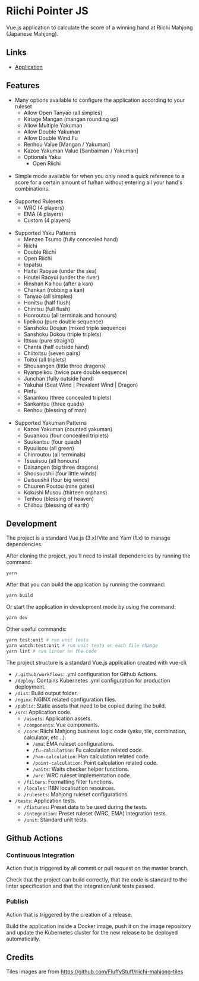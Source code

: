 Riichi Pointer JS
======================

Vue.js application to calculate the score of a winning hand at Riichi Mahjong (Japanese Mahjong).

## Links

* [Application](https://tools.phil.moe/riichi/pointer)

## Features

* Many options available to configure the application according to your ruleset
  * Allow Open Tanyao (all simples)
  * Kiriage Mangan (mangan rounding up)
  * Allow Multiple Yakuman
  * Allow Double Yakuman
  * Allow Double Wind Fu
  * Renhou Value [Mangan / Yakuman]
  * Kazoe Yakuman Value [Sanbaiman / Yakuman]
  * Optionals Yaku
    * Open Riichi<br><br>
* Simple mode available for when you only need a quick reference to a score for a certain amount of fu/han without entering all your hand's combinations.<br><br>
* Supported Rulesets
  * WRC (4 players)
  * EMA (4 players)
  * Custom (4 players)<br><br>
* Supported Yaku Patterns
  * Menzen Tsumo (fully concealed hand)
  * Riichi
  * Double Riichi
  * Open Riichi
  * Ippatsu
  * Haitei Raoyue (under the sea)
  * Houtei Raoyui (under the river)
  * Rinshan Kaihou (after a kan)
  * Chankan (robbing a kan)
  * Tanyao (all simples)
  * Honitsu (half flush)
  * Chinitsu (full flush)
  * Honroutou (all terminals and honours)
  * Iipeikou (pure double sequence)
  * Sanshoku Doujun (mixed triple sequence)
  * Sanshoku Dokou (triple triplets)
  * Ittsuu (pure straight)
  * Chanta (half outside hand)
  * Chiitoitsu (seven pairs)
  * Toitoi (all triplets)
  * Shousangen (little three dragons)
  * Ryanpeikou (twice pure double sequence)
  * Junchan (fully outside hand)
  * Yakuhai (Seat Wind | Prevalent Wind | Dragon)
  * Pinfu
  * Sanankou (three concealed triplets)
  * Sankantsu (three quads)
  * Renhou (blessing of man)<br><br>
* Supported Yakuman Patterns
  * Kazoe Yakuman (counted yakuman)
  * Suuankou (four concealed triplets)
  * Suukantsu (four quads)
  * Ryuuiisou (all green)
  * Chinroutou (all terminals)
  * Tsuuiisou (all honours)
  * Daisangen (big three dragons)
  * Shousuushii (four little winds)
  * Daisuushii (four big winds)
  * Chuuren Poutou (nine gates)
  * Kokushi Musou (thirteen orphans)
  * Tenhou (blessing of heaven)
  * Chiihou (blessing of earth)

## Development

The project is a standard Vue.js (3.x)/Vite and Yarn (1.x) to manage dependencies.

After cloning the project, you'll need to install dependencies by running the command:

``` bash
yarn
```

After that you can build the application by running the command:

```bash
yarn build
```

Or start the application in development mode by using the command:

```bash
yarn dev
```

Other useful commands:

```bash
yarn test:unit # run unit tests
yarn watch:test:unit # run unit tests on each file change
yarn lint # run linter on the code
```

The project structure is a standard Vue.js application created with vue-cli.

* `/.github/workflows`: .yml configuration for Github Actions.
* `/deploy`: Contains Kubernetes .yml configuration for production deployment.
* `/dist`: Build output folder.
* `/nginx`: NGINX related configuration files.
* `/public`: Static assets that need to be copied during the build.
* `/src`: Application code.
  * `/assets`: Application assets.
  * `/components`: Vue components.
  * `/core`: Riichi Mahjong business logic code (yaku, tile, combination, calculator, etc...).
    * `/ema`: EMA ruleset configurations.
    * `/fu-calculation`: Fu calculation related code.
    * `/han-calculation`: Han calculation related code.
    * `/point-calculation`: Point calculation related code.
    * `/waits`: Waits checker helper functions.
    * `/wrc`: WRC ruleset implementation code.
  * `/filters`: Formatting filter functions.
  * `/locales`: I18N localisation resources.
  * `/rulesets`: Mahjong ruleset configurations.
* `/tests`: Application tests.
  * `/fixtures`: Preset data to be used during the tests.
  * `/integration`: Preset ruleset (WRC, EMA) integration tests.
  * `/unit`: Standard unit tests.

## Github Actions

### Continuous Integration

Action that is triggered by all commit or pull request on the master branch.

Check that the project can build correctly, that the code is standard to the linter specification and that the integration/unit tests passed.

### Publish

Action that is triggered by the creation of a release.

Build the application inside a Docker image, push it on the image repository and update the Kubernetes cluster for the new release to be deployed automatically.

## Credits

Tiles images are from https://github.com/FluffyStuff/riichi-mahjong-tiles
